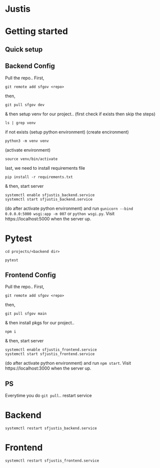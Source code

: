 # Justis

# Getting started

## Quick setup
## Backend Config

Pull the repo..
First,
```
git remote add sfgov <repo>
```
then,
```
git pull sfgov dev
```
& then setup venv for our project..
(first check if exists then skip the steps)
```
ls | grep venv
```
if not exists (setup python environment)
(create encironment)
```
python3 -m venv venv
```
(activate environment)
```
source venv/bin/activate
```
last, we need to install requirements file
```
pip install -r requirements.txt
```

& then, start server
```
systemctl enable sfjustis_backend.service
systemctl start sfjustis_backend.service
```

(do after activate python environment)
and run `gunicorn --bind 0.0.0.0:5000 wsgi:app -m 007` or `python wsgi.py`.
Visit https://localhost:5000 when the server up.

# Pytest
```
cd projects/<backend dir>
```
```
pytest
```


## Frontend Config

Pull the repo..
First,
```
git remote add sfgov <repo>
```
then,
```
git pull sfgov main
```
& then install pkgs for our project..
```
npm i
```
& then, start server
```
systemctl enable sfjustis_frontend.service
systemctl start sfjustis_frontend.service
```

(do after activate python environment)
and run `npm start`.
Visit https://localhost:3000 when the server up.

## PS
Everytime you do `git pull`.. restart service

# Backend
```
systemctl restart sfjustis_backend.service
```

# Frontend
```
systemctl restart sfjustis_frontend.service
```
